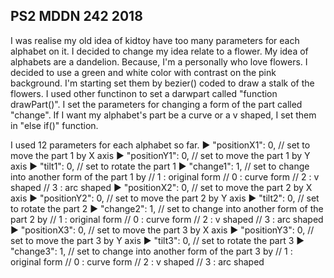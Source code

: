 ## PS2 MDDN 242 2018

I was realise my old idea of kidtoy have too many parameters for each alphabet on it. I decided to change my idea relate to a flower. My idea of alphabets are a dandelion. Because, I'm a personally who love flowers. I decided to use a green and white color with contrast on the pink background. I'm starting set them by bezier() coded to draw a stalk of the flowers. I used other functinon to set a darwpart called "function drawPart()". I set the parameters for changing a form of the part called "change". If I want my alphabet's part be a curve or a v shaped, I set them in "else if()" function.

I used 12 parameters for each alphabet so far.
► "positionX1": 0, // set to move the part 1 by X axis
► "positionY1": 0, // set to move the part 1 by Y axis
► "tilt1": 0, // set to rotate the part 1 
► "change1": 1, // set to change into another form of the part 1 by // 1 : original form // 0 : curve form // 2 : v shaped // 3 : arc shaped
► "positionX2": 0, // set to move the part 2 by X axis
► "positionY2": 0, // set to move the part 2 by Y axis
► "tilt2": 0, // set to rotate the part 2 
► "change2": 1, // set to change into another form of the part 2 by // 1 : original form // 0 : curve form // 2 : v shaped // 3 : arc shaped
► "positionX3": 0, // set to move the part 3 by X axis
► "positionY3": 0, // set to move the part 3 by Y axis
► "tilt3": 0, // set to rotate the part 3
► "change3": 1, // set to change into another form of the part 3 by // 1 : original form // 0 : curve form // 2 : v shaped // 3 : arc shaped